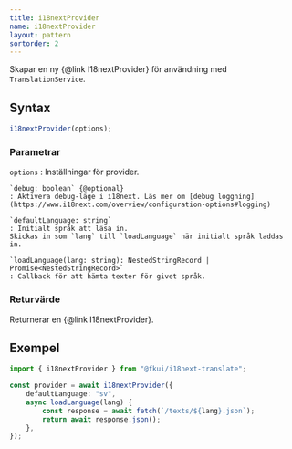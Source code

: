 ```yaml
---
title: i18nextProvider
name: i18nextProvider
layout: pattern
sortorder: 2
---
```


Skapar en ny {@link I18nextProvider} för användning med `TranslationService`.

## Syntax

```ts nocompile
i18nextProvider(options);
```

### Parametrar

`options`
: Inställningar för provider.

    `debug: boolean` {@optional}
    : Aktivera debug-läge i i18next. Läs mer om [debug loggning](https://www.i18next.com/overview/configuration-options#logging)

    `defaultLanguage: string`
    : Initialt språk att läsa in.
    Skickas in som `lang` till `loadLanguage` när initialt språk laddas in.

    `loadLanguage(lang: string): NestedStringRecord | Promise<NestedStringRecord>`
    : Callback för att hämta texter för givet språk.

### Returvärde

Returnerar en {@link I18nextProvider}.

## Exempel

```ts
import { i18nextProvider } from "@fkui/i18next-translate";

const provider = await i18nextProvider({
    defaultLanguage: "sv",
    async loadLanguage(lang) {
        const response = await fetch(`/texts/${lang}.json`);
        return await response.json();
    },
});
```
